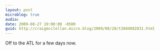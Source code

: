 ```yaml
---
layout: post
microblog: true
audio: 
date: 2009-08-27 19:00:00 -0500
guid: http://craigmcclellan.micro.blog/2009/08/28/t3604882831.html
---
```

Off to the ATL for a few days now.
